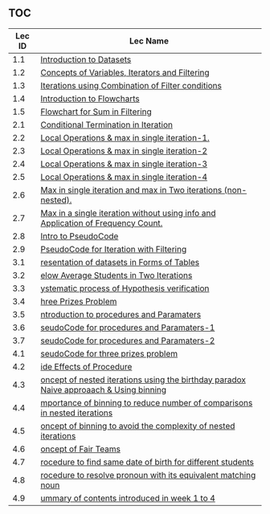 TOC
---
|Lec ID| Lec Name|
| ---| --- |
|1.1|[Introduction to Datasets](notes.md#lec-11---introduction-to-datasets)|
|1.2|[Concepts of Variables, Iterators and Filtering](notes.md#lec-12---concepts-of-variables,-iterators-and-filtering)|
|1.3|[Iterations using Combination of Filter conditions](notes.md#lec-13---iterations-using-combination-of-filter-conditions)|
|1.4|[Introduction to Flowcharts](notes.md#lec-14---introduction-to-flowcharts)|
|1.5|[Flowchart for Sum in Filtering](notes.md#lec-15---flowchart-for-sum-in-filtering)|
|2.1|[Conditional Termination in Iteration](notes.md#lec-21---conditional-termination-in-iteration)|
|2.2|[Local Operations & max in single iteration-1.](notes.md#lec-22---local-operations-&-max-in-single-iteration-1)|
|2.3|[Local Operations & max in single iteration-2](notes.md#lec-23---local-operations-&-max-in-single-iteration-2)|
|2.4|[Local Operations & max in single iteration-3](notes.md#lec-24---local-operations-&-max-in-single-iteration-3)|
|2.5|[Local Operations & max in single iteration-4](notes.md#lec-25---local-operations-&-max-in-single-iteration-4)|
|2.6|[Max in single iteration and max in Two iterations (non-nested).](notes.md#lec-26---max-in-single-iteration-and-max-in-two-iterations-(non-nested))|
|2.7|[Max in a single iteration without using info and Application of Frequency Count.](notes.md#lec-27---max-in-a-single-iteration-without-using-info-and-application-of-frequency-count)|
|2.8|[Intro to PseudoCode](notes.md#lec-28---intro-to-pseudocode)|
|2.9|[PseudoCode for Iteration with Filtering](notes.md#lec-29---pseudocode-for-iteration-with-filtering)|
|3.1|[resentation of datasets in Forms of Tables](notes.md#lec-31-presentation-of-datasets-in-forms-of-tables)|
|3.2|[elow Average Students in Two Iterations](notes.md#lec-32-below-average-students-in-two-iterations)|
|3.3|[ystematic process of Hypothesis verification](notes.md#lec-33-systematic-process-of-hypothesis-verification)|
|3.4|[hree Prizes Problem](notes.md#lec-34-three-prizes-problem)|
|3.5|[ntroduction to procedures and Paramaters](notes.md#lec-35-introduction-to-procedures-and-paramaters)|
|3.6|[seudoCode for procedures and Paramaters-1](notes.md#lec-36-pseudocode-for-procedures-and-paramaters-1)|
|3.7|[seudoCode for procedures and Paramaters-2](notes.md#lec-37-pseudocode-for-procedures-and-paramaters-2)|
|4.1|[seudoCode for three prizes problem](notes.md#lec-41-pseudocode-for-three-prizes-problem)|
|4.2|[ide Effects of Procedure](notes.md#lec-42-side-effects-of-procedure)|
|4.3|[oncept of nested iterations using the birthday paradox Naive approaach & Using binning](notes.md#lec-43-concept-of-nested-iterations-using-the-birthday-paradox-naive-approaach-&-using-binning)|
|4.4|[mportance of binning to reduce number of comparisons in nested iterations](notes.md#lec-44-importance-of-binning-to-reduce-number-of-comparisons-in-nested-iterations)|
|4.5|[oncept of binning to avoid the complexity of nested iterations](notes.md#lec-45-concept-of-binning-to-avoid-the-complexity-of-nested-iterations)|
|4.6|[oncept of Fair Teams](notes.md#lec-46-concept-of-fair-teams)|
|4.7|[rocedure to find same date of birth for different students](notes.md#lec-47-procedure-to-find-same-date-of-birth-for-different-students)|
|4.8|[rocedure to resolve pronoun with its equivalent matching noun](notes.md#lec-48-procedure-to-resolve-pronoun-with-its-equivalent-matching-noun)|
|4.9|[ummary of contents introduced in week 1 to 4](notes.md#lec-49-summary-of-contents-introduced-in-week-1-to-4)|
